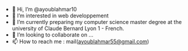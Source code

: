 - 👋 Hi, I’m @ayoublahmar10
- 👀 I’m interested in web developpement 
- 🌱 I’m currently preparing my computer science master degree at the university of Claude Bernard Lyon 1 - French. 
- 💞️ I’m looking to collaborate on ...
- 📫 How to reach me : mail(ayoublahmar55@gmail.com) 

<!---
ayoublahmar10/ayoublahmar10 is a ✨ special ✨ repository because its `README.md` (this file) appears on your GitHub profile.
You can click the Preview link to take a look at your changes.
--->
